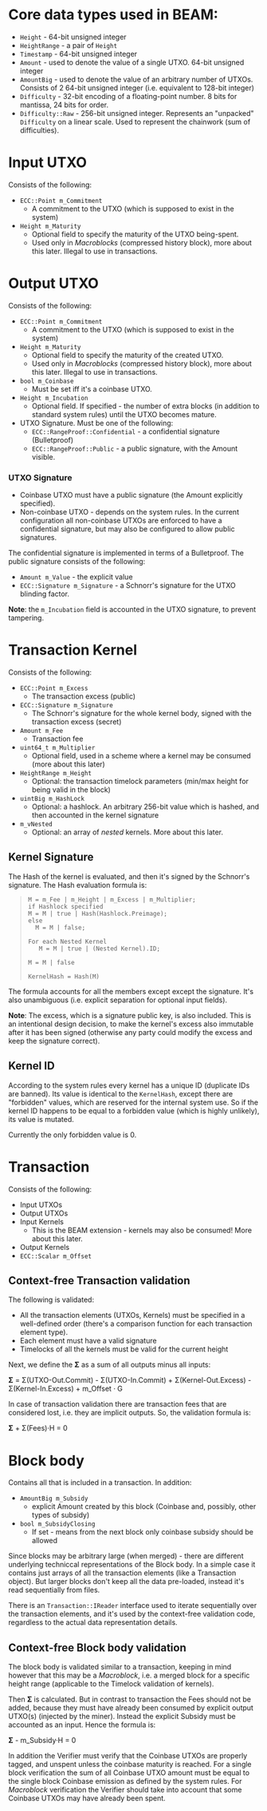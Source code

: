 # Core data types used in BEAM:
* `Height` - 64-bit unsigned integer
* `HeightRange` - a pair of `Height`
* `Timestamp` - 64-bit unsigned integer
* `Amount` - used to denote the value of a single UTXO. 64-bit unsigned integer
* `AmountBig` - used to denote the value of an arbitrary number of UTXOs. Consists of 2 64-bit unsigned integer (i.e. equivalent to 128-bit integer)
* `Difficulty` - 32-bit encoding of a floating-point number. 8 bits for mantissa, 24 bits for order.
* `Difficulty::Raw` - 256-bit unsigned integer. Represents an "unpacked" `Difficulty` on a linear scale. Used to represent the chainwork (sum of difficulties).


# Input UTXO

Consists of the following:
* `ECC::Point m_Commitment`
   * A commitment to the UTXO (which is supposed to exist in the system)
* `Height m_Maturity`
   * Optional field to specify the maturity of the UTXO being-spent.
   * Used only in _Macroblocks_ (compressed history block), more about this later. Illegal to use in transactions.

# Output UTXO

Consists of the following:
* `ECC::Point m_Commitment`
   * A commitment to the UTXO (which is supposed to exist in the system)
* `Height m_Maturity`
   * Optional field to specify the maturity of the created UTXO.
   * Used only in _Macroblocks_ (compressed history block), more about this later. Illegal to use in transactions.
* `bool m_Coinbase`
   * Must be set iff it's a coinbase UTXO.
* `Height m_Incubation`
   * Optional field. If specified - the number of extra blocks (in addition to standard system rules) until the UTXO becomes mature.
* UTXO Signature. Must be one of the following:
   * `ECC::RangeProof::Confidential` - a confidential signature (Bulletproof)
   * `ECC::RangeProof::Public` - a public signature, with the Amount visible.

### UTXO Signature

* Coinbase UTXO must have a public signature (the Amount explicitly specified).
* Non-coinbase UTXO - depends on the system rules. In the current configuration all non-coinbase UTXOs are enforced to have a confidential signature, but may also be configured to allow public signatures.

The confidential signature is implemented in terms of a Bulletproof. The public signature consists of the following:
* `Amount m_Value` - the explicit value
* `ECC::Signature m_Signature` - a Schnorr's signature for the UTXO blinding factor.

**Note**: the `m_Incubation` field is accounted in the UTXO signature, to prevent tampering.

# Transaction Kernel

Consists of the following:
* `ECC::Point m_Excess`
   * The transaction excess (public)
* `ECC::Signature m_Signature`
   * The Schnorr's signature for the whole kernel body, signed with the transaction excess (secret)
* `Amount m_Fee`
   * Transaction fee
* `uint64_t m_Multiplier`
   * Optional field, used in a scheme where a kernel may be consumed (more about this later)
* `HeightRange m_Height`
   * Optional: the transaction timelock parameters (min/max height for being valid in the block)
* `uintBig m_HashLock`
   * Optional: a hashlock. An arbitrary 256-bit value which is hashed, and then accounted in the kernel signature
* `m_vNested`
   * Optional: an array of _nested_ kernels. More about this later.

## Kernel Signature

The Hash of the kernel is evaluated, and then it's signed by the Schnorr's signature. The Hash evaluation formula is:

>     M = m_Fee | m_Height | m_Excess | m_Multiplier;
>     if Hashlock specified
>     M = M | true | Hash(Hashlock.Preimage);
>     else
>       M = M | false;
> 
>     For each Nested Kernel
>        M = M | true | (Nested Kernel).ID;
> 
>     M = M | false
> 
>     KernelHash = Hash(M)

The formula accounts for all the members except except the signature. It's also unambiguous (i.e. explicit separation for optional input fields).

**Note**: The excess, which is a signature public key, is also included. This is an intentional design decision, to make the kernel's excess also immutable after it has been signed (otherwise any party could modify the excess and keep the signature correct).

## Kernel ID

According to the system rules every kernel has a unique ID (duplicate IDs are banned). Its value is identical to the `KernelHash`, except there are "forbidden" values, which are reserved for the internal system use. So if the kernel ID happens to be equal to a forbidden value (which is highly unlikely), its value is mutated.

Currently the only forbidden value is 0.

# Transaction
Consists of the following:
 * Input UTXOs
 * Output UTXOs
 * Input Kernels
    * This is the BEAM extension - kernels may also be consumed! More about this later.
 * Output Kernels
 * `ECC::Scalar m_Offset`

## Context-free Transaction validation

The following is validated:
* All the transaction elements (UTXOs, Kernels) must be specified in a well-defined order (there's a comparison function for each transaction element type).
* Each element must have a valid signature
* Timelocks of all the kernels must be valid for the current height

Next, we define the <b>&Sigma;</b> as a sum of all outputs minus all inputs:

<b>&Sigma;</b> = &Sigma;(UTXO-Out.Commit) - &Sigma;(UTXO-In.Commit) + &Sigma;(Kernel-Out.Excess) - &Sigma;(Kernel-In.Excess) + m_Offset &middot; G

In case of transaction validation there are transaction fees that are considered lost, i.e. they are implicit outputs. So, the validation formula is:

<b>&Sigma;</b> + &Sigma;(Fees)&middot;H = 0

# Block body
Contains all that is included in a transaction. In addition:
* `AmountBig m_Subsidy`
  * explicit Amount created by this block (Coinbase and, possibly, other types of subsidy)
* `bool m_SubsidyClosing`
  * If set - means from the next block only coinbase subsidy should be allowed

Since blocks may be arbitrary large (when merged) - there are different underlying techniccal representations of the Block body. In a simple case it contains just arrays of all the transaction elements (like a Transaction object). But larger blocks don't keep all the data pre-loaded, instead it's read sequentially from files.

There is an `Transaction::IReader` interface used to iterate sequentially over the transaction elements, and it's used by the context-free validation code, regardless to the actual data representation details.


## Context-free Block body validation

The block body is validated similar to a transaction, keeping in mind however that this may be a _Macroblock_, i.e. a merged block for a specific height range (applicable to the Timelock validation of kernels).

Then <b>&Sigma;</b> is calculated. But in contrast to transaction the Fees should not be added, because they must have already been consumed by explicit output UTXO(s) (injected by the miner). Instead the explicit Subsidy must be accounted as an input. Hence the formula is:

<b>&Sigma;</b> - m_Subsidy&middot;H = 0

In addition the Verifier must verify that the Coinbase UTXOs are properly tagged, and unspent unless the coinbase maturity is reached.
For a single block verification the sum of all Coinbase UTXO amount must be equal to the single block Coinbase emission as defined by the system rules.
For _Macroblock_ verification the Verifier should take into account that some Coinbase UTXOs may have already been spent.
